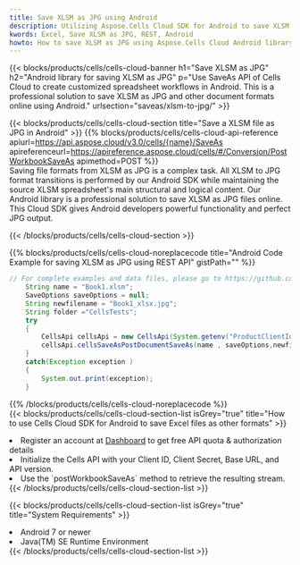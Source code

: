 ```yaml
---
title: Save XLSM as JPG using Android 
description: Utilizing Aspose.Cells Cloud SDK for Android to save XLSM format file as JPG format file. 
kwords: Excel, Save XLSM as JPG, REST, Android
howto: How to save XLSM as JPG using Aspose.Cells Cloud Android library.
---
```



{{< blocks/products/cells/cells-cloud-banner h1="Save XLSM as JPG" h2="Android library for saving XLSM as JPG" p="Use SaveAs API of Cells Cloud to create customized spreadsheet workflows in Android. This is a professional solution to save XLSM as JPG and other document formats online using Android." urlsection="saveas/xlsm-to-jpg/" >}}

{{< blocks/products/cells/cells-cloud-section  title="Save a XLSM file as JPG in Android" >}}
{{% blocks/products/cells/cells-cloud-api-reference  apiurl=https://api.aspose.cloud/v3.0/cells/{name}/SaveAs  apireferenceurl=https://apireference.aspose.cloud/cells/#/Conversion/PostWorkbookSaveAs  apimethod=POST %}}
<br/>
Saving file formats from XLSM as JPG is a complex task. All XLSM to JPG format transitions is performed by our Android SDK while maintaining the source XLSM spreadsheet's main structural and logical content. Our Android library is a professional solution to save XLSM as JPG files online. This Cloud SDK gives Android developers powerful functionality and perfect JPG output.

{{< /blocks/products/cells/cells-cloud-section >}}

{{% blocks/products/cells/cells-cloud-noreplacecode title="Android Code Example for saving XLSM as JPG using REST API" gistPath="" %}}
  
```java
// For complete examples and data files, please go to https://github.com/aspose-cells-cloud/aspose-cells-cloud-android/
    String name = "Book1.xlsm";
    SaveOptions saveOptions = null;
    String newfilename = "Book1_xlsx.jpg";
    String folder ="CellsTests";
    try
    {
        CellsApi cellsApi = new CellsApi(System.getenv("ProductClientId"), System.getenv("ProductClientSecret"));
        cellsApi.cellsSaveAsPostDocumentSaveAs(name , saveOptions,newfilename,false,false,folder,null,null,null,true);                       
    }
    catch(Exception exception )
    {
        System.out.print(exception);
    }
```
  
{{% /blocks/products/cells/cells-cloud-noreplacecode  %}}
<br/>
{{< blocks/products/cells/cells-cloud-section-list isGrey="true"  title="How to use Cells Cloud SDK for Android to save Excel files as other formats" >}}
<li>Register an account at <a href="https://dashboard.aspose.cloud/">Dashboard</a> to get free API quota & authorization details</li>
<li>Initialize the Cells API with your Client ID, Client Secret, Base URL, and API version.</li>
<li>Use the `postWorkbookSaveAs` method to retrieve the resulting stream.</li>
{{< /blocks/products/cells/cells-cloud-section-list >}}

{{< blocks/products/cells/cells-cloud-section-list isGrey="true"  title="System Requirements" >}}
<li>Android 7 or newer</li>
<li>Java(TM) SE Runtime Environment</li>
{{< /blocks/products/cells/cells-cloud-section-list >}}
